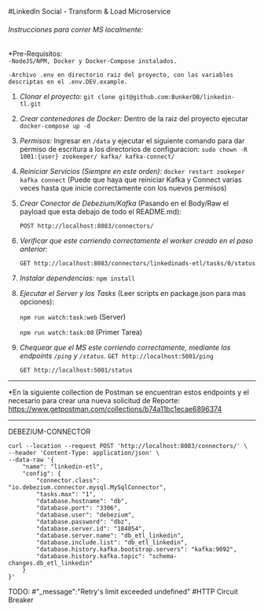 #LinkedIn Social - Transform & Load Microservice

###### Instrucciones para correr MS localmente:

\*Pre-Requisitos:  
`-NodeJS/NPM, Docker y Docker-Compose instalados.`

`-Archivo .env en directorio raiz del proyecto, con las variables descriptas en el .env.DEV.example.`

1. _Clonar el proyecto:_ `git clone git@github.com:BunkerDB/linkedin-tl.git`
2. _Crear contenedores de Docker:_ Dentro de la raiz del proyecto ejecutar `docker-compose up -d`
3. _Permisos:_ Ingresar en `/data` y ejecutar el siguiente comando para dar permiso de escritura a los directorios de configuracion: `sudo chown -R 1001:{user} zookeeper/ kafka/ kafka-connect/`
4. _Reiniciar Servicios (Siempre en este orden):_ `docker restart zookeper kafka connect` (Puede que haya que reiniciar Kafka y Connect varias veces hasta que inicie correctamente con los nuevos permisos)
5. _Crear Conector de Debezium/Kafka_ (Pasando en el Body/Raw el payload que esta debajo de todo el README.md):

   `POST http://localhost:8083/connectors/`

6. _Verificar que este corriendo correctamente el worker creado en el paso anterior:_

   `GET http://localhost:8083/connectors/linkedinads-etl/tasks/0/status`

7. _Instalar dependencias:_ `npm install`

8. _Ejecutar el Server y los Tasks_ (Leer scripts en package.json para mas opciones):

   `npm run watch:task:web` (Server)

   `npm run watch:task:00` (Primer Tarea)

9. _Chequear que el MS este corriendo correctamente, mediante los endpoints `/ping` y `/status`._
   `GET http://localhost:5001/ping`

   `GET http://localhost:5001/status`

---

\*En la siguiente collection de Postman se encuentran estos endpoints y el necesario para crear una nueva solicitud de Reporte:
https://www.getpostman.com/collections/b74a11bc1ecae6896374

---

DEBEZIUM-CONNECTOR

```shell script
curl --location --request POST 'http://localhost:8083/connectors/' \
--header 'Content-Type: application/json' \
--data-raw '{
    "name": "linkedin-etl",
    "config": {
        "connector.class": "io.debezium.connector.mysql.MySqlConnector",
        "tasks.max": "1",
        "database.hostname": "db",
        "database.port": "3306",
        "database.user": "debezium",
        "database.password": "dbz",
        "database.server.id": "184054",
        "database.server.name": "db_etl_linkedin",
        "database.include.list": "db_etl_linkedin",
        "database.history.kafka.bootstrap.servers": "kafka:9092",
        "database.history.kafka.topic": "schema-changes.db_etl_linkedin"
    }
}'
```

TODO:
#"\_message":"Retry's limit exceeded undefined"
#HTTP Circuit Breaker
